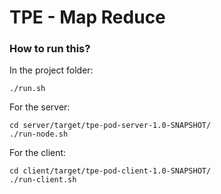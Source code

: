 # TPE - Map Reduce

### How to run this?

In the project folder:
```
./run.sh
```

For the server:
```
cd server/target/tpe-pod-server-1.0-SNAPSHOT/
./run-node.sh
```

For the client:
```
cd client/target/tpe-pod-client-1.0-SNAPSHOT/
./run-client.sh
```
